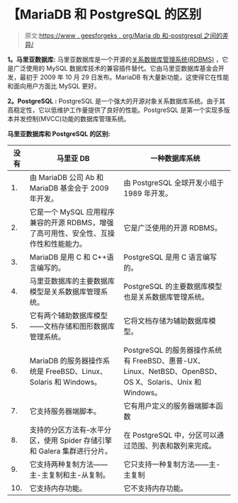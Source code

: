# 【MariaDB 和 PostgreSQL 的区别

> 原文:[https://www . geesforgeks . org/Maria db 和-postgresql 之间的差异/](https://www.geeksforgeeks.org/difference-between-mariadb-and-postgresql/)

**1。马里亚数据库:**
马里亚数据库是一个开源的[关系数据库管理系统(RDBMS)](https://www.geeksforgeeks.org/difference-between-rdbms-and-dbms/) ，它是广泛使用的 MySQL 数据库技术的兼容插件替代。它由马里亚数据库基金会开发，最初于 2009 年 10 月 29 日发布。MariaDB 有大量新功能，这使得它在性能和面向用户方面比 MySQL 更好。

**2。PostgreSQL :**
PostgreSQL 是一个强大的开源对象关系数据库系统。由于其高稳定性，它以低维护工作量提供了良好的性能。PostgreSQL 是第一个实现多版本并发控制(MVCC)功能的数据库管理系统。

**马里亚数据库和 PostgreSQL 的区别:**

<center>

| 没有 | 马里亚 DB | 一种数据库系统 |
| --- | --- | --- |
| 1. | 由 MariaDB 公司 Ab 和 MariaDB 基金会于 2009 年开发。 | 由 PostgreSQL 全球开发小组于 1989 年开发。 |
| 2. | 它是一个 MySQL 应用程序兼容的开源 RDBMS，增强了高可用性、安全性、互操作性和性能能力。 | 它是广泛使用的开源 RDBMS。 |
| 3. | MariaDB 是用 C 和 C++语言编写的。 | PostgreSQL 是用 C 语言编写的。 |
| 4. | 马里亚数据库的主要数据库模型是关系数据库管理系统。 | PostgreSQL 的主要数据库模型也是关系数据库管理系统。 |
| 5. | 它有两个辅助数据库模型——文档存储和图形数据库管理系统。 | 它将文档存储为辅助数据库模型。 |
| 6. | MariaDB 的服务器操作系统是 FreeBSD、Linux、Solaris 和 Windows。 | PostgreSQL 的服务器操作系统有 FreeBSD、惠普-UX、Linux、NetBSD、OpenBSD、OS X、Solaris、Unix 和 Windows。 |
| 7. | 它支持服务器端脚本。 | 它有用户定义的服务器端脚本函数 |
| 8. | 支持的分区方法有–水平分区，使用 Spider 存储引擎和 Galera 集群进行分片。 | 在 PostgreSQL 中，分区可以通过范围、列表和散列来完成。 |
| 9. | 它支持两种复制方法——主-主复制和主-从复制。 | 它只支持一种复制方法——主-主复制 |
| 10. | 它支持内存功能。 | 它不支持内存功能。 |

</center>